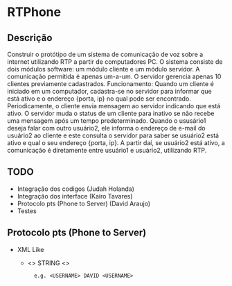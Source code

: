 # RTPhone

## Descrição
Construir o protótipo de um sistema de comunicação de voz sobre a internet utilizando RTP a partir de computadores PC. O sistema consiste de dois módulos software: um módulo cliente e um módulo servidor. A comunicação permitida é apenas um-a-um. O servidor gerencia apenas 10 clientes previamente cadastrados. Funcionamento: Quando um cliente é iniciado em um computador, cadastra-se no servidor para informar que está ativo e o endereço {porta, ip} no qual pode ser encontrado. Periodicamente, o cliente envia mensagem ao servidor indicando que está ativo. O servidor muda o status de um cliente para inativo se não recebe uma mensagem
após um tempo predeterminado. Quando o ususário1 deseja falar com outro usuário2, ele informa o endereço de e-mail do usuário2 ao cliente e este consulta o servidor para saber se usuário2 está ativo e qual o seu endereço {porta, ip}. A partir daí, se usuário2 está ativo, a comunicação é diretamente entre usuário1 e usuário2, utilizando RTP.


## TODO
* Integração dos codigos (Judah Holanda)
* Integração dos interface (Kairo Tavares)
* Protocolo pts (Phone to Server) (David Araujo)
* Testes

## Protocolo pts (Phone to Server)
* XML Like
 
    * <<DADO>> STRING <<DADO>>

            e.g. <USERNAME> DAVID <USERNAME>